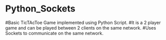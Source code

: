 # Python_Sockets
#Basic TicTAcToe Game implemented using Python Script.
#It is a 2 player game and can be played between 2 clients on the same network.
#Uses Sockets to communicate on the same network.
